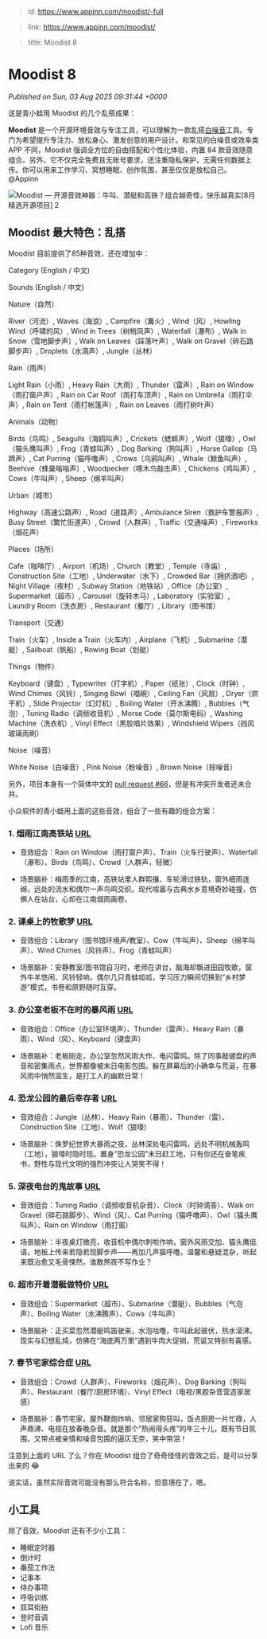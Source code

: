 > id: https://www.appinn.com/moodist/-full

> link: https://www.appinn.com/moodist/

> title: Moodist 8

# Moodist 8
_Published on Sun, 03 Aug 2025 09:31:44 +0000_

这是青小蛙用 Moodist 的几个乱搭成果：

**Moodist** 是一个开源环境音效与专注工具，可以理解为一款乱搭[白噪音](https://www.appinn.com/tag/%e7%99%bd%e5%99%aa%e9%9f%b3/)工具。专门为希望提升专注力、放松身心、激发创意的用户设计。和常见的白噪音或效率类 APP 不同，Moodist 强调全方位的自由搭配和个性化体验，内置 84 款音效随意组合。另外，它不仅完全免费且无账号要求，还注重隐私保护，无需任何数据上传。你可以用来工作学习、冥想睡眠、创作氛围，甚至仅仅是放松自己。@Appinn

![Moodist — 开源音效神器：牛叫、潜艇和高铁？组合越奇怪，快乐越真实[8月精选开源项目] 2](https://do-cdn.appinn.com/static3/images/2025/08/Copy-of-appinn-homework-2025-08-03T172908.875.jpg "Moodist — 开源音效神器：牛叫、潜艇和高铁？组合越奇怪，快乐越真实[8月精选开源项目] 2")

Moodist 最大特色：乱搭
---------------

Moodist 目前提供了85种音效，还在增加中：

Category (English / 中文)

Sounds (English / 中文)

Nature（自然）

River（河流）, Waves（海浪）, Campfire（篝火）, Wind（风）, Howling Wind（呼啸的风）, Wind in Trees（树梢风声）, Waterfall（瀑布）, Walk in Snow（雪地脚步声）, Walk on Leaves（踩落叶声）, Walk on Gravel（碎石路脚步声）, Droplets（水滴声）, Jungle（丛林）

Rain（雨声）

Light Rain（小雨）, Heavy Rain（大雨）, Thunder（雷声）, Rain on Window（雨打窗户声）, Rain on Car Roof（雨打车顶声）, Rain on Umbrella（雨打伞声）, Rain on Tent（雨打帐篷声）, Rain on Leaves（雨打树叶声）

Animals（动物）

Birds（鸟鸣）, Seagulls（海鸥叫声）, Crickets（蟋蟀声）, Wolf（狼嚎）, Owl（猫头鹰叫声）, Frog（青蛙叫声）, Dog Barking（狗叫声）, Horse Gallop（马蹄声）, Cat Purring（猫呼噜声）, Crows（乌鸦叫声）, Whale（鲸鱼叫声）, Beehive（蜂巢嗡嗡声）, Woodpecker（啄木鸟敲击声）, Chickens（鸡叫声）, Cows（牛叫声）, Sheep（绵羊叫声）

Urban（城市）

Highway（高速公路声）, Road（道路声）, Ambulance Siren（救护车警报声）, Busy Street（繁忙街道声）, Crowd（人群声）, Traffic（交通噪声）, Fireworks（烟花声）

Places（场所）

Cafe（咖啡厅）, Airport（机场）, Church（教堂）, Temple（寺庙）, Construction Site（工地）, Underwater（水下）, Crowded Bar（拥挤酒吧）, Night Village（夜村）, Subway Station（地铁站）, Office（办公室）, Supermarket（超市）, Carousel（旋转木马）, Laboratory（实验室）, Laundry Room（洗衣房）, Restaurant（餐厅）, Library（图书馆）

Transport（交通）

Train（火车）, Inside a Train（火车内）, Airplane（飞机）, Submarine（潜艇）, Sailboat（帆船）, Rowing Boat（划艇）

Things（物件）

Keyboard（键盘）, Typewriter（打字机）, Paper（纸张）, Clock（时钟）, Wind Chimes（风铃）, Singing Bowl（唱碗）, Ceiling Fan（风扇）, Dryer（烘干机）, Slide Projector（幻灯机）, Boiling Water（开水沸腾）, Bubbles（气泡）, Tuning Radio（调频收音机）, Morse Code（莫尔斯电码）, Washing Machine（洗衣机）, Vinyl Effect（黑胶唱片效果）, Windshield Wipers（挡风玻璃雨刷）

Noise（噪音）

White Noise（白噪音）, Pink Noise（粉噪音）, Brown Noise（棕噪音）

另外，项目本身有一个简体中文的 [pull request #66](https://github.com/remvze/moodist/pull/66)，但是有冲突开发者还未合并。

小众软件的青小蛙用上面的这些音效，组合了一些有趣的组合方案：

### 1\. 烟雨江南高铁站 [URL](https://moodist.mvze.net/?share=%7B%22waterfall%22%3A0.5%2C%22rain-on-window%22%3A0.5%2C%22birds%22%3A0.5%2C%22crowd%22%3A0.5%2C%22train%22%3A0.5%7D)

-   音效组合：Rain on Window（雨打窗户声）、Train（火车行驶声）、Waterfall（瀑布）、Birds（鸟鸣）、Crowd（人群声，轻微）  
    
-   场景脑补：梅雨季的江南，高铁站里人群熙攘、车轮滑过铁轨，窗外细雨连绵，远处的流水和偶尔一声鸟鸣交织。现代喧嚣与古典水乡意境奇妙碰撞，仿佛人在站台，心却在江南烟雨画卷。

### 2\. 课桌上的牧歌梦 [URL](https://moodist.mvze.net/?share=%7B%22frog%22%3A0.5%2C%22cows%22%3A0.5%2C%22sheep%22%3A0.5%2C%22library%22%3A0.5%2C%22wind-chimes%22%3A0.5%7D)

-   音效组合：Library（图书馆环境声/教室）、Cow（牛叫声）、Sheep（绵羊叫声）、Wind Chimes（风铃声）、Frog（青蛙叫声）  
    
-   场景脑补：安静教室/图书馆自习时，老师在讲台，脑海却飘进田园牧歌，窗外牛羊悠闲、风铃轻响，偶尔几只青蛙呱呱，学习压力瞬间切换到“乡村梦游”模式，书卷和原野随时互穿。

### 3\. 办公室老板不在时的暴风雨 [URL](https://moodist.mvze.net/?share=%7B%22wind%22%3A0.5%2C%22heavy-rain%22%3A0.5%2C%22thunder%22%3A0.5%2C%22office%22%3A0.5%2C%22keyboard%22%3A0.5%7D)

-   音效组合：Office（办公室环境声）、Thunder（雷声）、Heavy Rain（暴雨）、Wind（风）、Keyboard（键盘声）  
    
-   场景脑补：老板刚走，办公室忽然风雨大作、电闪雷鸣。除了同事敲键盘的声音和密集雨点，世界都像被末日电影包围。躲在屏幕后的小确幸与荒诞，在暴风雨中悄然滋生，是打工人的幽默日常！

### 4\. 恐龙公园的最后幸存者 [URL](https://moodist.mvze.net/?share=%7B%22jungle%22%3A0.5%2C%22heavy-rain%22%3A0.5%2C%22thunder%22%3A0.5%2C%22wolf%22%3A0.5%2C%22construction-site%22%3A0.5%7D)

-   音效组合：Jungle（丛林）、Heavy Rain（暴雨）、Thunder（雷）、Construction Site（工地）、Wolf（狼嚎）  
    
-   场景脑补：侏罗纪世界大暴雨之夜，丛林深处电闪雷鸣，远处不明机械轰鸣（工地），狼嚎时隐时现。置身“恐龙公园”末日赶工地，只有你还在奋笔疾书，野性与现代文明的强烈冲突让人哭笑不得！

### 5\. 深夜电台的鬼故事 [URL](https://moodist.mvze.net/?share=%7B%22wind%22%3A0.5%2C%22walk-on-gravel%22%3A0.5%2C%22rain-on-window%22%3A0.5%2C%22owl%22%3A0.5%2C%22cat-purring%22%3A0.5%2C%22clock%22%3A0.5%2C%22tuning-radio%22%3A0.5%7D)

-   音效组合：Tuning Radio（调频收音机杂音）、Clock（时钟滴答）、Walk on Gravel（碎石路脚步）、Wind（风）、Cat Purring（猫呼噜声）、Owl（猫头鹰叫声）、Rain on Window（雨打窗）  
    
-   场景脑补：半夜桌灯微亮，收音机中偶尔刺啦作响，窗外风雨交加、猫头鹰低语，地板上传来若隐若现脚步声——再加几声猫呼噜，温馨和悬疑混杂，听起来既治愈又毛骨悚然，谁敢熬夜不写作业？

### 6\. 超市开着潜艇做特价 [URL](https://moodist.mvze.net/?share=%7B%22cows%22%3A0.5%2C%22supermarket%22%3A0.5%2C%22submarine%22%3A0.5%2C%22boiling-water%22%3A0.5%2C%22bubbles%22%3A0.5%7D)

-   音效组合：Supermarket（超市）、Submarine（潜艇）、Bubbles（气泡声）、Boiling Water（水沸腾声）、Cows（牛叫声）  
    
-   场景脑补：正买菜忽然潜艇鸣笛驶来，水泡咕噜，牛叫此起彼伏，热水滚沸。现实与幻想乱炖，仿佛在“海底两万里”遇到牛肉大促销，荒诞又特别有喜感。

### 7\. 春节宅家综合症 [URL](https://moodist.mvze.net/?share=%7B%22dog-barking%22%3A0.5%2C%22crowd%22%3A0.5%2C%22fireworks%22%3A0.5%2C%22restaurant%22%3A0.5%2C%22paper%22%3A0.5%2C%22vinyl-effect%22%3A0.5%2C%22windshield-wipers%22%3A0.5%7D)

-   音效组合：Crowd（人群声）、Fireworks（烟花声）、Dog Barking（狗叫声）、Restaurant（餐厅/厨房环境）、Vinyl Effect（电视/黑胶杂音营造家居感）  
    
-   场景脑补：春节宅家，屋外鞭炮炸响、邻居家狗狂叫，饭点厨房一片忙碌，人声鼎沸、电视在放春晚杂音。就是那个“热闹得头疼”的年三十儿，既有节日氛围，又带点被亲情和噪音包围的逼仄无奈，笑中带泪！

注意到上面的 URL 了么？你在 Moodist 组合了奇奇怪怪的音效之后，是可以分享出来的 😂

说实话，虽然实际音效可能没有那么符合名称，但意境在了，嗯。

小工具
---

除了音效，Moodist 还有不少小工具：

-   睡眠定时器
-   倒计时
-   番茄工作法
-   记事本
-   待办事项
-   呼吸训练
-   双耳街拍
-   登时音调
-   Lofi 音乐

![Moodist — 开源音效神器：牛叫、潜艇和高铁？组合越奇怪，快乐越真实[8月精选开源项目] 4](data:image/svg+xml,%3Csvg%20xmlns='http://www.w3.org/2000/svg'%20viewBox='0%200%201068%201736'%3E%3C/svg%3E "Moodist — 开源音效神器：牛叫、潜艇和高铁？组合越奇怪，快乐越真实[8月精选开源项目] 4")

青小蛙觉得，这个小东西的的确确非常的赞啊。

获取
--

### 自托管

如果你想离线使用，完全没有问题。所有的音效原始文件，都在仓库中保存着。无任何的第三方调用，也不需要注册账号，并且使用了 CC0 授权，个人、公司、商业随便用！

青小蛙会在论坛分享 docker 部署方法以及 nginx 反代配置，可以点击下方的评论按钮查看。

* * *

原文：https://www.appinn.com/moodist/

开始的时候，青小蛙只是把 Moodist 当做一款普通的，可以自定义的开源白噪音工具。但用下来之后才发现，这个东西很有意思，尤其各种奇奇怪怪的组合。

#[精选分类](https://www.appinn.com/category/featured/)送上

最后，青小蛙还用AI总结了一下具体功能：

🎧 **丰富的环境音效任你搭配**
------------------

超过 80 种高质量环境声音：雨声、海浪、咖啡厅、森林……随心混搭，打造专属于你的「声音氛围」，帮你进入最佳专注状态或放松模式。

⏰ **内置睡眠计时器和番茄钟**
-----------------

不仅可以助眠，还能帮你科学管理时间，提高效率。专注时长由你掌控，轻松变身时间管理达人！

📝 **附加功能超贴心**
--------------

便签、待办列表（正在上线中）和多种快捷操作，帮助你整理思路和任务，一站式提升生产力。

🔒 **注重隐私，完全免费开源**
------------------

无广告，无数据收集，代码公开透明，支持自部署，安全又放心。

🚀 **技术控也会爱**
-------------

采用 React、TypeScript、Astro 等现代技术，界面简洁流畅，体验极佳。

想要体验专注与平静的力量吗？不妨试试 Moodist，让你的工作、学习和休息都更高效、更放松！
